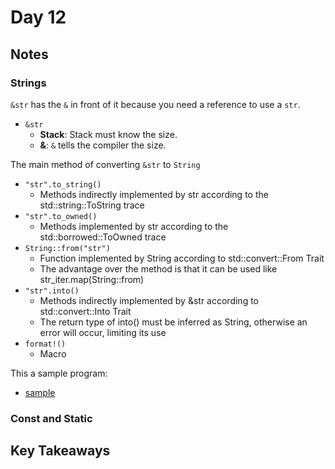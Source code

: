 # Day 12

## Notes

### Strings

`&str` has the `&` in front of it because you need a reference to use a `str`.

- `&str`
  - **Stack**: Stack must know the size.
  - **&**: `&` tells the compiler the size.

The main method of converting `&str` to `String`

- `"str".to_string()`
  - Methods indirectly implemented by str according to the std::string::ToString trace
- `"str".to_owned()`
  - Methods implemented by str according to the std::borrowed::ToOwned trace
- `String::from("str")`
  - Function implemented by String according to std::convert::From<T> Trait
  - The advantage over the method is that it can be used like str_iter.map(String::from)
- `"str".into()`
  - Methods indirectly implemented by &str according to std::convert::Into<T> Trait
  - The return type of into() must be inferred as String, otherwise an error will occur, limiting its use
- `format!()`
  - Macro

This a sample program:

- [sample](./day012.rs)

### Const and Static

## Key Takeaways
